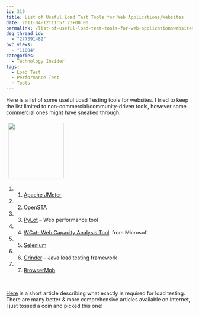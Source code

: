 ```yaml
---
id: 310
title: List of Useful Load Test Tools for Web Applications/Websites
date: 2011-04-12T11:57:23+00:00
permalink: /list-of-useful-load-test-tools-for-web-applicationswebsites-2011-04.html
dsq_thread_id:
  - "277391482"
pvc_views:
  - "11084"
categories:
  - Technology Insider
tags:
  - Load Test
  - Performance Test
  - Tools
---
```

Here is a list of some useful Load Testing tools for websites. I tried to keep the list limited to non-commercial/community-driven tools, however some commercial ones might have sneaked through.

[<img class="alignleft size-thumbnail wp-image-311" style="margin: 5px;border: 0px" src="http://www.prashantparashar.com/wp-content/uploads/2011/04/speedometer-150x150.jpg" alt="" width="150" height="150" />](http://www.prashantparashar.com/wp-content/uploads/2011/04/speedometer.jpg)

  1. 1. <a title="Apache JMeter" href="http://jakarta.apache.org/jmeter/" target="_blank">Apache JMeter</a>
  2. 2. <a title="OpenSTA" href="http://www.opensta.org/" target="_blank">OpenSTA</a>
  3. 3. <a title="Pylot" href="http://www.pylot.org/" target="_blank">PyLot</a> &#8211; Web performance tool
  4. 4. <a href="http://www.iis.net/community/default.aspx?tabid=34&g=6&i=1466" target="_blank">WCat- Web Capacity Analysis Tool</a>  from Microsoft
  5. 5. <a href="http://seleniumhq.org/" target="_blank">Selenium</a>
  6. 6. <a href="http://grinder.sourceforge.net/" target="_blank">Grinder</a> &#8211; Java load testing framework
  7. 7. <a href="http://browsermob.com/performance-testing" target="_blank">BrowserMob</a>

 

<a href="http://msdn.microsoft.com/en-us/library/bb924372.aspx" target="_blank">Here</a> is a short article describing what exactly is required for load testing. There are many better & more comprehensive articles available on Internet, I just tossed a coin and picked this one!
